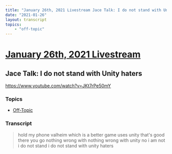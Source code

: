 ```yaml
---
title: "January 26th, 2021 Livestream Jace Talk: I do not stand with Unity haters"
date: "2021-01-26"
layout: transcript
topics:
    - "off-topic"
---
```

# [January 26th, 2021 Livestream](../2021-01-26.md)
## Jace Talk: I do not stand with Unity haters
https://www.youtube.com/watch?v=JKt7rPe50mY

### Topics
* [Off-Topic](../topics/off-topic.md)

### Transcript

> hold my phone valheim which is a better game uses unity that's good there you go nothing wrong with nothing wrong with unity no i am not i do not stand i do not stand with unity haters

